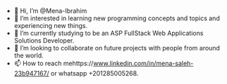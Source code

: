 - 👋 Hi, I’m @Mena-Ibrahim
- 👀 I’m interested in learning new programming concepts and topics and experiencing new things.
- 🌱 I’m currently studying to be an ASP FullStack Web Applications Solutions Developer. 
- 💞️ I’m looking to collaborate on future projects with people from around the world.
- 📫 How to reach mehttps://www.linkedin.com/in/mena-saleh-23b947167/ or whatsapp +201285005268.


<!---
Mena-Ibrahim/Mena-Ibrahim is a ✨ special ✨ repository because its `README.md` (this file) appears on your GitHub profile.
You can click the Preview link to take a look at your changes.
--->
